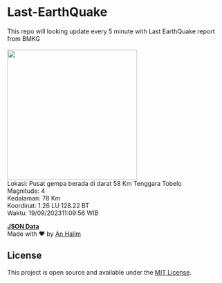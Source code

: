 # Last-EarthQuake
This repo will looking update every 5 minute with Last EarthQuake report from BMKG
<br>
<br>
<img src="https://static.bmkg.go.id/20230919110956.mmi.jpg" width="300"/>
<br>
Lokasi: Pusat gempa berada di darat 58 Km Tenggara Tobelo <br>
Magnitude: 4 <br>
Kedalaman: 78 Km <br>
Koordinat: 1.26 LU 128.22 BT <br>
Waktu: 19/09/202311:09:56 WIB <br>

<a href="./data/data.json">**JSON Data**</a>
<br>
Made with ❤️ by <a href="https://github.com/an-halim">An Halim</a>
## License

This project is open source and available under the [MIT License](LICENSE).
